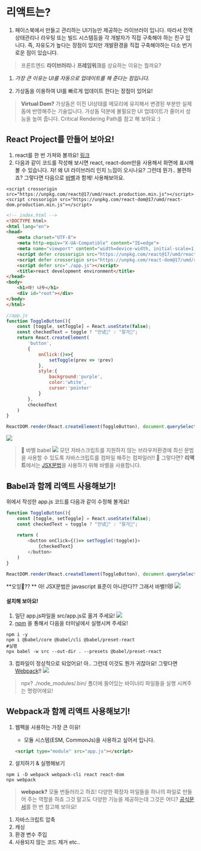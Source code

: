 # 리액트는?
1. 페이스북에서 만들고 관리하는 UI기능만 제공하는 라이브러이 입니다. 따라서 전역 상태관리나 라우팅 또는 빌드 시스템등을 각 개발자가 직접 구축해야 하는 친구 입니다.
즉, 자유도가 높다는 장점이 있지만 개발환경을 직접 구축해야하는 다소 번거로운 점이 있습니다.
> 프론트엔드 **라이브러리**나 **프레임워크**를 상요하는 이유는 뭘까요?
1) _가장 큰 이유는 UI를 자동으로 업데이트를 해 준다는 점입니다._

2. 가상돔을 이용하여 UI를 빠르게 업데이트 한다는 장점이 있어요!
> **Virtual Dom?**
가상돔은 이전 UI상태를 메모리에 유지해서 변경된 부분만 실제 돔에 반영해주는 기술입니다.
가상돔 덕분에 불필요한 UI 업데이트가 줄어서 성능을 높여 줍니다.
Critical Rendering Path를 참고 해 보아요 :)

## React Project를 만들어 보아요!
1. react를 한 번 가져와 볼까요! [링크](https://ko.reactjs.org/docs/cdn-links.html)
2. 다음과 같이 코드를 작성해 보시면 react, react-dom만을 사용해서 화면에 표시해 볼 수 있습니다. 자! 왜 UI 라이브러리 인지 느낌이 오시나요? 그런데 뭔가.. 불편하죠? 그렇다면 다음으로 [바벨](https://babeljs.io/)과 함께! 사용해보아요.
```
<script crossorigin src="https://unpkg.com/react@17/umd/react.production.min.js"></script>
<script crossorigin src="https://unpkg.com/react-dom@17/umd/react-dom.production.min.js"></script>
```

```html
<!-- index.html -->
<!DOCTYPE html>
<html lang="en">
<head>
    <meta charset="UTF-8">
    <meta http-equiv="X-UA-Compatible" content="IE=edge">
    <meta name="viewport" content="width=device-width, initial-scale=1.0">
    <script defer crossorigin src="https://unpkg.com/react@17/umd/react.production.min.js"></script>
    <script defer crossorigin src="https://unpkg.com/react-dom@17/umd/react-dom.production.min.js"></script>
    <script defer src="./app.js"></script>
    <title>react development environment</title>
</head>
<body>
    <h1>야! 나두</h1>
    <div id="root"></div>
</body>
</html>
```

```javascript
//app.js
function ToggleButton(){
    const [toggle, setToggle] = React.useState(false);
    const checkedText = toggle ? "안녕💝" : "잘가🔱";
    return React.createElement(
        'button',
        {
            onClick:()=>{
                setToggle(prev => !prev)
            },
            style:{
                background:'purple',
                color:'white',
                cursor:'pointer'
            }
        },
        checkedText
    )
}

ReactDOM.render(React.createElement(ToggleButton), document.querySelector("#root"));

```

![](https://images.velog.io/images/jgi0105/post/cece04eb-1e9a-4d14-90f6-f9686f02e4ce/image.png)

> 🌟 바벨 babel
![](https://images.velog.io/images/jgi0105/post/5d6ddb5a-904e-4cda-88a1-bd4893cfcb7f/image.png) 모던 자바스크립트를 지원하지 않는 브라우저환경에 최신 문법을 사용할 수 있도록 자바스크립트를 컴파일 해주는 컴파일러!! 🤩
그렇다면? **리액트**에서는 [JSX문법](https://ko.reactjs.org/docs/introducing-jsx.html)을 사용하기 위해 바벨을 사용합니다.

## 𝐁abel과 함께 리액트 사용해보기!
위에서 작성한 app.js 코드를 다음과 같이 수정해 볼게요!
```javascript
function ToggleButton(){
    const [toggle, setToggle] = React.useState(false);
    const checkedText = toggle ? "안녕💝" : "잘가🔱";
    
    return (
        <button onClick={()=> setToggle(!toggle)}>
            {checkedText}
        </button>
    )
}

ReactDOM.render(React.createElement(ToggleButton), document.querySelector("#root"));

```
**오잉🧐?? **
아! JSX문법은 javascript 표준이 아니란다??  그래서 바벨!!😻
![](https://images.velog.io/images/jgi0105/post/41d79238-2242-48b9-becf-10ba9297b732/image.png)
#### 설치해 보아요!
1. 일단 app.js파일을 src/app.js로 옮겨 주세요!
![](https://images.velog.io/images/jgi0105/post/7b221350-ddb7-479b-aadf-5d1745095bbc/image.png)
2. [npm](https://www.npmjs.com/) 을 통해서 다음을 터미널에서 실행시켜 주세요!
```shell
npm i -y
npm i @babel/core @babel/cli @babel/preset-react
#실행
npx babel -w src --out-dir . --presets @babel/preset-react
```
3. 컴파일이 정상적으로 되었어요! 아.. 그런데 이것도 뭔가 귀찮아요! 그렇다면 [Webpack](https://webpack.js.org/)!!
![](https://images.velog.io/images/jgi0105/post/e2bbd809-4a2a-47e8-b6bd-36af3f1e4437/image.png)

> npx?
./node_modules/.bin/ 폴더에 들어있는 바이너리 파일들을 실행 시켜주는 명령어에요!

## Webpack과 함께 리액트 사용해보기!
1. 웹팩을 사용하는 가장 큰 이유!
	- 모듈 시스템(ESM, CommonJs)을 사용하고 싶어서 입니다.
    ```html
    <script type="module" src="app.js"></script>
    ```

2. 설치하기 & 실행해보기
```shell
npm i -D webpack webpack-cli react react-dom
npx webpack
```




> **webpack?**
모듈 번들러라고 하죠! 다양한 확장자 파일들을 하나의 파일로 만들어 주는 역할을 하죠 그것 말고도 다양한 기능을 제공하는데 그것은 어디? [공식문서](https://webpack.js.org/concepts/)를 한 번 참고해 보아요!
1) 자바스크립트 압축
2) 캐싱
3) 환경 변수 주입
4) 사용되지 않는 코드 제거
etc..







